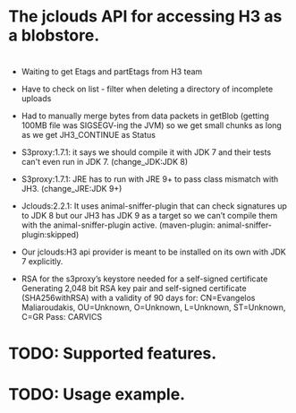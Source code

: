 #
# The jclouds API for accessing H3 as a blobstore.
#

* Waiting to get Etags and partEtags from H3 team


* Have to check on list - filter when deleting a directory of incomplete uploads


* Had to manually merge bytes from data packets in getBlob (getting 100MB file was SIGSEGV-ing the JVM) so we get small chunks as long as we get JH3_CONTINUE as Status


* S3proxy:1.7.1: it says we should compile it with JDK 7 and their tests can't even run in JDK 7. 
(change_JDK:JDK 8)


* S3proxy:1.7.1: JRE has to run with JRE 9+ to pass class mismatch with JH3.
(change_JRE:JDK 9+)


* Jclouds:2.2.1: It uses animal-sniffer-plugin that can check signatures up to JDK 8 but our JH3 has JDK 9 as a target so we can’t compile them with the animal-sniffer-plugin active.
(maven-plugin: animal-sniffer-plugin:skipped)


* Our jclouds:H3 api provider is meant to be installed on its own with JDK 7 explicitly.

* RSA for the s3proxy’s keystore needed for a self-signed certificate
 Generating 2,048 bit RSA key pair and self-signed certificate (SHA256withRSA) with a validity of 90 days for: CN=Evangelos Maliaroudakis, OU=Unknown, O=Unknown, L=Unknown, ST=Unknown, C=GR
Pass: CARVICS



# TODO: Supported features.
# TODO: Usage example.
